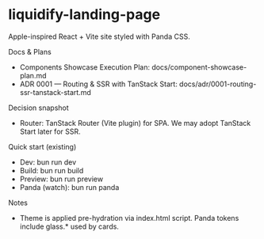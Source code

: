 # liquidify-landing-page

Apple-inspired React + Vite site styled with Panda CSS.

Docs & Plans
- Components Showcase Execution Plan: docs/component-showcase-plan.md
- ADR 0001 — Routing & SSR with TanStack Start: docs/adr/0001-routing-ssr-tanstack-start.md

Decision snapshot
- Router: TanStack Router (Vite plugin) for SPA. We may adopt TanStack Start later for SSR.

Quick start (existing)
- Dev: bun run dev
- Build: bun run build
- Preview: bun run preview
- Panda (watch): bun run panda

Notes
- Theme is applied pre-hydration via index.html script. Panda tokens include glass.* used by cards.

